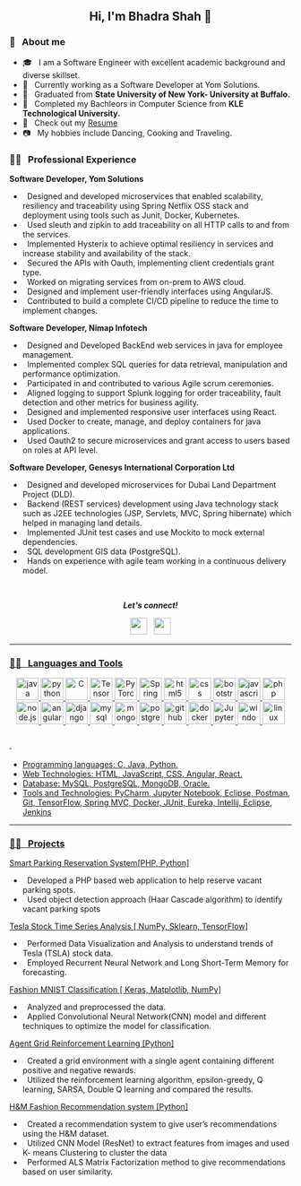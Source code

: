 <h2 align="center">Hi, I'm Bhadra Shah 👋</h2>

### 📖 &nbsp; About me
* 🎓 &nbsp; I am a Software Engineer with excellent academic background and diverse skillset.
*  🏢  &nbsp; Currently working as a Software Developer at Yom Solutions.
* 🏢  &nbsp; Graduated from **State University of New York- University at Buffalo.**
* 🏢  &nbsp; Completed my Bachleors in Computer Science from **KLE Technological University.**
* 📄 &nbsp; Check out my [Resume](./Bhadra_Shah_Resume.pdf)
* 📷 &nbsp; My hobbies include Dancing, Cooking and Traveling.

### 👨‍💻 &nbsp; Professional Experience

**Software Developer, Yom Solutions** 
*  &nbsp; Designed and developed microservices that enabled scalability, resiliency and traceability using Spring Netflix OSS stack and deployment using tools such as Junit, Docker, Kubernetes.
*  &nbsp; Used sleuth and zipkin to add traceability on all HTTP calls to and from the services.
*  &nbsp; Implemented Hysterix to achieve optimal resiliency in services and increase stability and availability of the stack.
*  &nbsp;	Secured the APIs with Oauth, implementing client credentials grant type.
*  &nbsp;	Worked on migrating services from on-prem to AWS cloud. 
*  &nbsp;	Designed and implement user-friendly interfaces using AngularJS.
*  &nbsp;	Contributed to build a complete CI/CD pipeline to reduce the time to implement changes.



**Software Developer, Nimap Infotech** 
*  &nbsp; Designed and Developed BackEnd web services in java for employee management.
*  &nbsp; Implemented complex SQL queries for data retrieval, manipulation and performance optimization.
*  &nbsp; Participated in and contributed to various Agile scrum ceremonies.
*  &nbsp;	Aligned logging to support Splunk logging for order traceability, fault detection and other metrics for business agility.
*  &nbsp;	Designed and implemented responsive user interfaces using React.
*  &nbsp;	Used Docker to create, manage, and deploy containers for java applications.
*  &nbsp;	Used Oauth2 to secure microservices and grant access to users based on roles at API level.



**Software Developer, Genesys International Corporation Ltd**
*  &nbsp;		Designed and developed microservices for Dubai Land Department Project (DLD).
*  &nbsp;		Backend (REST services) development using Java technology stack such as J2EE technologies (JSP, Servlets, MVC, Spring hibernate) which helped in managing land details.
*  &nbsp;		Implemented JUnit test cases and use Mockito to mock external dependencies.
*  &nbsp;		SQL development GIS data (PostgreSQL).
*  &nbsp;	  Hands on experience with agile team working in a continuous delivery model.



<br />

<p align="center">
<b><i>Let's connect! </i></b>  

<p align='center'>
<a href="https://www.linkedin.com/in/bhadra-shah/"><img height="30" src="https://img.shields.io/badge/linkedin-blue.svg?&style=for-the-badge&logo=linkedin&logoColor=white""></a>&nbsp;&nbsp;
<a href="mailto:bhadrash@buffalo.edu"><img height="30" src="https://img.shields.io/badge/gmail-c14438?&style=for-the-badge&logo=gmail&logoColor=white">
  

</p>
</p>

---
### 👨‍💻 &nbsp; Languages and Tools

<p align="center">
  <img src="https://www.vectorlogo.zone/logos/java/java-icon.svg" alt="java" width="40" height="40" title="Java" />
  <img src="https://www.vectorlogo.zone/logos/python/python-icon.svg" alt="python" width="40" height="40" title="Python" />
  <img src="https://cdn.iconscout.com/icon/free/png-512/c-programming-569564.png" alt="C" width="40" height="40" title="C"/>
  
 
  <img src="https://www.vectorlogo.zone/logos/tensorflow/tensorflow-icon.svg" alt="TensorFlow" width="40" height="40" title="Tensorflow" />
  <img src="https://www.vectorlogo.zone/logos/pytorch/pytorch-icon.svg" alt="PyTorch" width="40" height="40" title="Pytorch" />
 
  
  <img src="https://www.vectorlogo.zone/logos/springio/springio-icon.svg" alt="Spring" width="40" height="40" title="Spring" />
  
  
  
  
  <img src="https://www.vectorlogo.zone/logos/w3_html5/w3_html5-icon.svg" alt="html5" width="40" height="40" title="HTML5" />
  <img src="https://www.pngitem.com/pimgs/m/198-1985012_transparent-css3-logo-png-css-logo-transparent-background.png" alt="css" width="40" height="40" title="CSS3" />
  <img src="https://www.vectorlogo.zone/logos/getbootstrap/getbootstrap-icon.svg" alt="bootstrap" width="40" height="40" title="Bootstrap"/>
  <img src="https://www.vectorlogo.zone/logos/javascript/javascript-icon.svg" alt="javascript" width="40" height="40" title="Javascript" />
  <img src="https://www.vectorlogo.zone/logos/php/php-icon.svg" alt="php" width="40" height="40" title="PHP"/>
  <img src="https://www.vectorlogo.zone/logos/nodejs/nodejs-icon.svg" alt="node.js" width="40" height="40" title="Node.JS" />
  <img src="https://www.vectorlogo.zone/logos/angular/angular-icon.svg" alt="angular" width="40" height="40" title="Angular" />
  <img src="https://www.vectorlogo.zone/logos/djangoproject/djangoproject-icon.svg" alt="django" width="40" height="40" title="Django" />
 
 <img src="https://www.vectorlogo.zone/logos/mysql/mysql-icon.svg" alt="mysql" width="40" height="40" title="MySQL" />
  <img src="https://www.vectorlogo.zone/logos/mongodb/mongodb-icon.svg" alt="mongodb" width="40" height="40" title="MongoDB" />
  <img src="https://www.vectorlogo.zone/logos/postgresql/postgresql-icon.svg" alt="postgresql" width="40" height="40" title="postgresql" />

  <img src="https://www.vectorlogo.zone/logos/github/github-icon.svg" alt="github" width="40" height="40" title="GitHub" />
  <img src="https://www.vectorlogo.zone/logos/docker/docker-icon.svg" alt="docker" width="40" height="40" title="Docker" />
  

<img src="https://www.vectorlogo.zone/logos/jupyter/jupyter-ar21.svg" alt="JupyterNotebook" width="40" height="40" title="JupyterNotebook" />  
  <img src="https://icons-for-free.com/iconfiles/png/512/desktop+microsoft+os+screen+technology+windows+icon-1320192780138264654.png" alt="windows" width="40" height="40" title="Windows OS" />
  <img src="https://www.vectorlogo.zone/logos/linux/linux-icon.svg" alt="linux" width="40" height="40" title="Linux OS" />
  
  ### &nbsp; 
*	Programming languages: C, Java, Python.
*	Web Technologies: HTML, JavaScript, CSS, Angular, React.
*	Database: MySQL, PostgreSQL, MongoDB, Oracle.
*	Tools and Technologies: PyCharm, Jupyter Notebook, Eclipse, Postman, Git, TensorFlow, Spring MVC, Docker, JUnit, Eureka, Intellij, Eclipse, Jenkins



</p>
  



---
  
### 👨‍💻 &nbsp; Projects
  
<a href="https://github.com/BhadraKShah/Projects/blob/main/Smart%20Parking%20System.pdf">Smart Parking Reservation System[PHP, Python]</a>
  

  
  

*  &nbsp;  Developed a PHP based web application to help reserve vacant parking spots.
*  &nbsp; Used object detection approach (Haar Cascade algorithm) to identify vacant parking spots
  

<a href="https://github.com/BhadraKShah/Projects/blob/main/Tesla%20Stock%20Price%20.ipynb">Tesla Stock Time Series Analysis [ NumPy, Sklearn, TensorFlow]</a>
*  &nbsp; Performed Data Visualization and Analysis to understand trends of Tesla (TSLA) stock data. 
*  &nbsp; Employed Recurrent Neural Network and Long Short-Term Memory for forecasting.
  

<a href="https://github.com/BhadraKShah/Projects/blob/main/CNN.ipynb">Fashion MNIST Classification [ Keras, Matplotlib, NumPy]</a>
*  &nbsp; Analyzed and preprocessed the data.
*  &nbsp; Applied Convolutional Neural Network(CNN) model and different techniques to optimize the model for classification.
  

<a href="https://github.com/BhadraKShah/Projects/blob/main/Single%20agent%20reinforcement%20learning.ipynb">Agent Grid Reinforcement Learning [Python]</a>
*  &nbsp; Created a grid environment with a single agent containing different positive and negative rewards.
*  &nbsp; Utilized the reinforcement learning algorithm, epsilon-greedy, Q learning, SARSA, Double Q learning
and compared the results.
  

<a href="https://github.com/BhadraKShah/Projects/blob/main/CNN.ipynb">H&M Fashion Recommendation system [Python]</a>
*  &nbsp; Created a recommendation system to give user’s recommendations using the H&M dataset.
*  &nbsp; Utilized CNN Model (ResNet) to extract features from images and used K- means Clustering to cluster the data
*  &nbsp; Performed ALS Matrix Factorization method to give recommendations based on user similarity.

